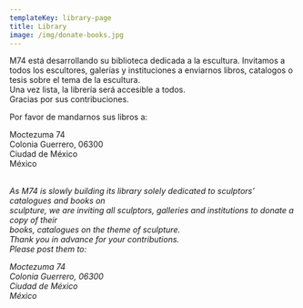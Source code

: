 ```yaml
---
templateKey: library-page
title: Library
image: /img/donate-books.jpg
---
```

M74 está desarrollando su biblioteca dedicada a la escultura. Invitamos a todos los escultores, 
galerías y instituciones a enviarnos libros, catalogos o tesis sobre el tema de la escultura. \
Una vez lista, la librería será accesible a todos. \
Gracias por sus contribuciones.

Por favor de mandarnos sus libros a:

Moctezuma 74 \
Colonia Guerrero, 06300 \
Ciudad de México \
México \
 &nbsp;

_As M74 is slowly building its library solely dedicated to sculptors’ catalogues and books on_ \
_sculpture, we are inviting all sculptors, galleries and institutions to donate a copy of their_ \
_books, catalogues on the theme of sculpture._ \
_Thank you in advance for your contributions._ \
_Please post them to:_

_Moctezuma 74_ \
_Colonia Guerrero, 06300_ \
_Ciudad de México_ \
_México_
